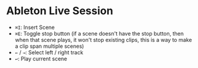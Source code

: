 # Ableton Live Session

- `⌘I`: Insert Scene
- `⌘E`: Toggle stop button (if a scene doesn't have the stop button, then when that scene plays, it won't stop existing clips, this is a way to make a clip span multiple scenes)
- `←` / `→`: Select left / right track
- `↩`: Play current scene